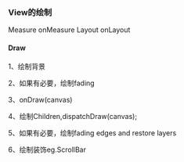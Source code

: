 ### View的绘制
Measure
onMeasure
Layout
onLayout
#### Draw
1、绘制背景

2、如果有必要，绘制fading

3、onDraw(canvas)

4、绘制Children,dispatchDraw(canvas);

5、如果有必要，绘制fading edges and restore layers

6、绘制装饰eg.ScrollBar